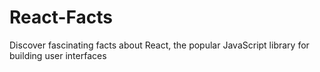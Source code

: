 # React-Facts
 Discover fascinating facts about React, the popular JavaScript library for building user interfaces
